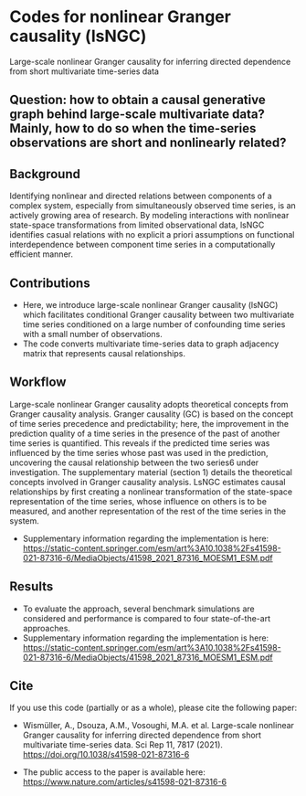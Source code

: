 # Codes for nonlinear Granger causality (lsNGC)
 Large-scale nonlinear Granger causality for inferring directed dependence from short multivariate time-series data

## Question: how to obtain a causal generative graph behind large-scale multivariate data? Mainly, how to do so when the time-series observations are short and nonlinearly related?


## Background
Identifying nonlinear and directed relations between components of a complex system, especially from simultaneously observed time series, is an actively growing area of research. By modeling interactions with nonlinear state-space transformations from limited observational data, lsNGC identifies casual relations with no explicit a priori assumptions on functional interdependence between component time series in a computationally efficient manner.

## Contributions
- Here, we introduce large-scale nonlinear Granger causality (lsNGC) which facilitates conditional Granger causality between two multivariate time series conditioned on a large number of confounding time series with a small number of observations.
- The code converts multivariate time-series data to graph adjacency matrix that represents causal relationships. 

## Workflow
Large-scale nonlinear Granger causality adopts theoretical concepts from Granger causality analysis. Granger causality (GC) is based on the concept of time series precedence and predictability; here, the improvement in the prediction quality of a time series in the presence of the past of another time series is quantified. This reveals if the predicted time series was influenced by the time series whose past was used in the prediction, uncovering the causal relationship between the two series6 under investigation. The supplementary material (section 1) details the theoretical concepts involved in Granger causality analysis. LsNGC estimates causal relationships by first creating a nonlinear transformation of the state-space representation of the time series, whose influence on others is to be measured, and another representation of the rest of the time series in the system. 

- Supplementary information regarding the implementation is here: https://static-content.springer.com/esm/art%3A10.1038%2Fs41598-021-87316-6/MediaObjects/41598_2021_87316_MOESM1_ESM.pdf

## Results
- To evaluate the approach, several benchmark simulations are considered and performance is compared to four state-of-the-art approaches.
- Supplementary information regarding the implementation is here: https://static-content.springer.com/esm/art%3A10.1038%2Fs41598-021-87316-6/MediaObjects/41598_2021_87316_MOESM1_ESM.pdf

## Cite
If you use this code (partially or as a whole), please cite the following paper:

- Wismüller, A., Dsouza, A.M., Vosoughi, M.A. et al. Large-scale nonlinear Granger causality for inferring directed dependence from short multivariate time-series data. Sci Rep 11, 7817 (2021). https://doi.org/10.1038/s41598-021-87316-6

- The public access to the paper is available here: https://www.nature.com/articles/s41598-021-87316-6



